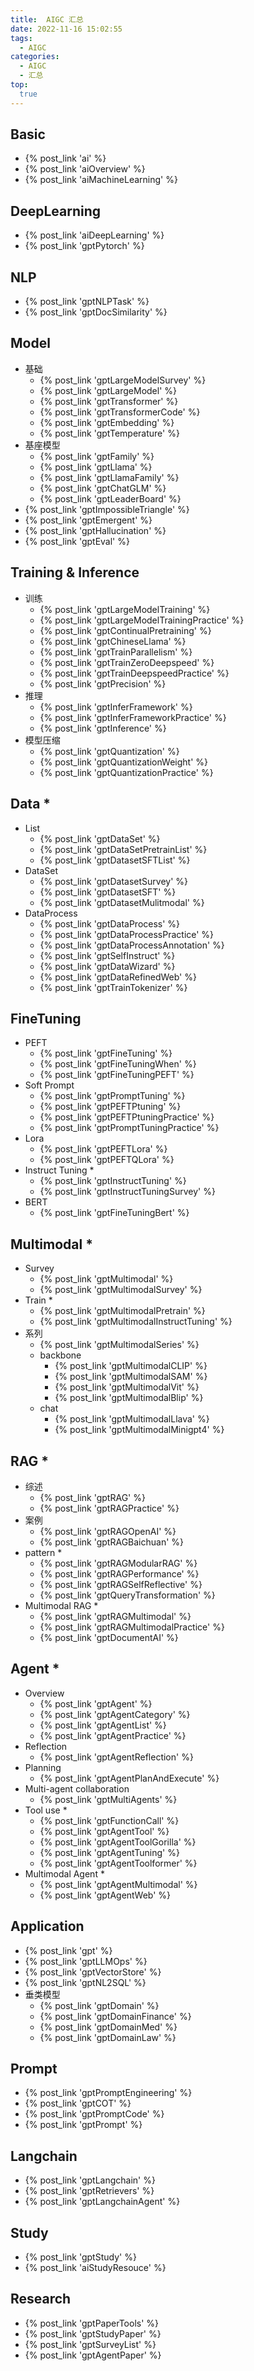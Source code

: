 ```yaml
---
title:  AIGC 汇总
date: 2022-11-16 15:02:55
tags:
  - AIGC
categories: 
  - AIGC
  - 汇总  
top:
  true
---
```


<p></p>
<!-- more -->

## Basic
+ {% post_link 'ai' %} 
+ {% post_link 'aiOverview' %}
+ {% post_link 'aiMachineLearning' %}

## DeepLearning
+ {% post_link 'aiDeepLearning' %}
+ {% post_link 'gptPytorch' %} 

## NLP
+ {% post_link 'gptNLPTask' %}  
+ {% post_link 'gptDocSimilarity' %}  

## Model
+ 基础
  + {% post_link 'gptLargeModelSurvey' %}
  + {% post_link 'gptLargeModel' %} 
  + {% post_link 'gptTransformer' %} 
  + {% post_link 'gptTransformerCode' %}  
  + {% post_link 'gptEmbedding' %}   
  + {% post_link 'gptTemperature' %}  
+ 基座模型
  + {% post_link 'gptFamily' %}  
  + {% post_link 'gptLlama' %}   
  + {% post_link 'gptLlamaFamily' %}   
  + {% post_link 'gptChatGLM' %}   
  + {% post_link 'gptLeaderBoard' %}  
+ {% post_link 'gptImpossibleTriangle' %} 
+ {% post_link 'gptEmergent' %}   
+ {% post_link 'gptHallucination' %}    
+ {% post_link 'gptEval' %}     

## Training & Inference
+ 训练
  + {% post_link 'gptLargeModelTraining' %}
  + {% post_link 'gptLargeModelTrainingPractice' %} 
  + {% post_link 'gptContinualPretraining' %}  
  + {% post_link 'gptChineseLlama' %}   
  + {% post_link 'gptTrainParallelism' %}    
  + {% post_link 'gptTrainZeroDeepspeed' %}    
  + {% post_link 'gptTrainDeepspeedPractice' %}     
  + {% post_link 'gptPrecision' %} 
+ 推理 
  + {% post_link 'gptInferFramework' %} 
  + {% post_link 'gptInferFrameworkPractice' %} 
  + {% post_link 'gptInference' %}
+ 模型压缩
  + {% post_link 'gptQuantization' %} 
  + {% post_link 'gptQuantizationWeight' %} 
  + {% post_link 'gptQuantizationPractice' %}  



## Data *
+ List
  + {% post_link 'gptDataSet' %} 
  + {% post_link 'gptDataSetPretrainList' %} 
  + {% post_link 'gptDatasetSFTList' %}  
+ DataSet
  + {% post_link 'gptDatasetSurvey' %} 
  + {% post_link 'gptDatasetSFT' %}  
  + {% post_link 'gptDatasetMulitmodal' %}   
+ DataProcess
  + {% post_link 'gptDataProcess' %}  
  + {% post_link 'gptDataProcessPractice' %}  
  + {% post_link 'gptDataProcessAnnotation' %}   
  + {% post_link 'gptSelfInstruct' %}   
  + {% post_link 'gptDataWizard' %} 
  + {% post_link 'gptDataRefinedWeb' %}  
  + {% post_link 'gptTrainTokenizer' %}     

## FineTuning
+ PEFT
  + {% post_link 'gptFineTuning' %} 
  + {% post_link 'gptFineTuningWhen' %}  
  + {% post_link 'gptFineTuningPEFT' %}  
+ Soft Prompt
  + {% post_link 'gptPromptTuning' %} 
  + {% post_link 'gptPEFTPtuning' %}  
  + {% post_link 'gptPEFTPtuningPractice' %}  
  + {% post_link 'gptPromptTuningPractice' %}   
+ Lora
  + {% post_link 'gptPEFTLora' %} 
  + {% post_link 'gptPEFTQLora' %} 
+ Instruct Tuning *
  + {% post_link 'gptInstructTuning' %}  
  + {% post_link 'gptInstructTuningSurvey' %}  
+ BERT
  + {% post_link 'gptFineTuningBert' %}    


## Multimodal *
+ Survey
  + {% post_link 'gptMultimodal' %} 
  + {% post_link 'gptMultimodalSurvey' %}
+ Train  *
  + {% post_link 'gptMultimodalPretrain' %}  
  + {% post_link 'gptMultimodalInstructTuning' %} 
+ 系列
  + {% post_link 'gptMultimodalSeries' %}   
  + backbone 
	+ {% post_link 'gptMultimodalCLIP' %}  
	+ {% post_link 'gptMultimodalSAM' %}   
	+ {% post_link 'gptMultimodalVit' %}   
	+ {% post_link 'gptMultimodalBlip' %}    
  + chat
    + {% post_link 'gptMultimodalLlava' %}  
    + {% post_link 'gptMultimodalMinigpt4' %}   

## RAG *
+ 综述
  + {% post_link 'gptRAG' %}
  + {% post_link 'gptRAGPractice' %}
+ 案例 
  + {% post_link 'gptRAGOpenAI' %} 
  + {% post_link 'gptRAGBaichuan' %}   
+ pattern *
  + {% post_link 'gptRAGModularRAG' %} 
  + {% post_link 'gptRAGPerformance' %}
  + {% post_link 'gptRAGSelfReflective' %} 
  + {% post_link 'gptQueryTransformation' %}  
+ Multimodal RAG  *
  + {% post_link 'gptRAGMultimodal' %}  
  + {% post_link 'gptRAGMultimodalPractice' %}   
  + {% post_link 'gptDocumentAI' %}   

## Agent *
+ Overview
  + {% post_link 'gptAgent' %}
  + {% post_link 'gptAgentCategory' %}
  + {% post_link 'gptAgentList' %}  
  + {% post_link 'gptAgentPractice' %} 
+ Reflection
  + {% post_link 'gptAgentReflection' %}  
+ Planning
  + {% post_link 'gptAgentPlanAndExecute' %}
+ Multi-agent collaboration
  + {% post_link 'gptMultiAgents' %}  
+ Tool use  *
  + {% post_link 'gptFunctionCall' %} 
  + {% post_link 'gptAgentTool' %}  
  + {% post_link 'gptAgentToolGorilla' %}   
  + {% post_link 'gptAgentTuning' %}   
  + {% post_link 'gptAgentToolformer' %}  
+ Multimodal Agent  *
  + {% post_link 'gptAgentMultimodal' %}  
  + {% post_link 'gptAgentWeb' %}   

## Application
+ {% post_link 'gpt' %}
+ {% post_link 'gptLLMOps' %} 
+ {% post_link 'gptVectorStore' %}
+ {% post_link 'gptNL2SQL' %} 
+ 垂类模型
  + {% post_link 'gptDomain' %} 
  + {% post_link 'gptDomainFinance' %}   
  + {% post_link 'gptDomainMed' %}   
  + {% post_link 'gptDomainLaw' %}    

## Prompt
  + {% post_link 'gptPromptEngineering' %}
  + {% post_link 'gptCOT' %} 
  + {% post_link 'gptPromptCode' %}
  + {% post_link 'gptPrompt' %}

## Langchain
+ {% post_link 'gptLangchain' %}
+ {% post_link 'gptRetrievers' %} 
+ {% post_link 'gptLangchainAgent' %} 

## Study
+ {% post_link 'gptStudy' %}
+ {% post_link 'aiStudyResouce' %} 

## Research
+ {% post_link 'gptPaperTools' %} 
+ {% post_link 'gptStudyPaper' %}
+ {% post_link 'gptSurveyList' %} 
+ {% post_link 'gptAgentPaper' %}  























